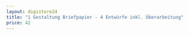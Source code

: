 ```yaml
---
layout: digistore24
title: "1 Gestaltung Briefpapier - 4 Entwürfe inkl. Überarbeitung"
price: 42
---
```

